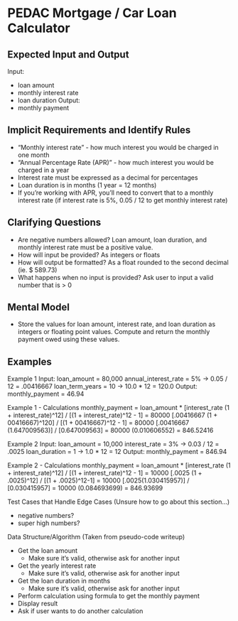 # PEDAC Mortgage / Car Loan Calculator

## Expected Input and Output
Input:
  - loan amount
  - monthly interest rate
  - loan duration
Output:
  - monthly payment

## Implicit Requirements and Identify Rules
  - “Monthly interest rate” - how much interest you would be charged in one month
  - “Annual Percentage Rate (APR)” - how much interest you would be charged in a year
  - Interest rate must be expressed as a decimal for percentages
  - Loan duration is in months (1 year = 12 months)
  - If you’re working with APR, you’ll need to convert that to a monthly interest rate (if interest rate is 5%, 0.05 / 12 to get monthly interest rate)

## Clarifying Questions
  - Are negative numbers allowed? Loan amount, loan duration, and monthly interest rate must be a positive value.
  - How will input be provided? As integers or floats
  - How will output be formatted? As a float rounded to the second decimal (ie. $ 589.73)
  - What happens when no input is provided? Ask user to input a valid number that is > 0

## Mental Model
  - Store the values for loan amount, interest rate, and loan duration as integers or floating point values. Compute and return the monthly payment owed using these values.

## Examples

  Example 1
    Input:
      loan_amount = 80,000
      annual_interest_rate = 5% -> 0.05 / 12 = .00416667
      loan_term_years = 10 -> 10.0 * 12 = 120.0
    Output:
      monthly_payment = 46.94

  Example 1 - Calculations
    monthly_payment = loan_amount * [interest_rate (1 + interest_rate)^12] / [(1 + interest_rate)^12 - 1]
    = 80000 [.00416667 (1 + 00416667)^120] / [(1 + 00416667)^12 - 1]
    = 80000 [.00416667 (1.647009563)] / [0.647009563]
    = 80000 (0.010606552)
    = 846.52416

  Example 2
    Input:
      loan_amount = 10,000
      interest_rate = 3% -> 0.03 / 12 = .0025
      loan_duration = 1 -> 1.0 * 12 = 12
    Output:
      monthly_payment = 846.94

  Example 2 - Calculations
    monthly_payment = loan_amount * [interest_rate (1 + interest_rate)^12] / [(1 + interest_rate)^12 - 1]
    = 10000 [.0025 (1 + .0025)^12] / [(1 + .0025)^12-1]
    = 10000 [.0025(1.030415957)] / [0.030415957]
    = 10000 (0.084693699)
    = 846.93699

Test Cases that Handle Edge Cases
(Unsure how to go about this section...)
  - negative numbers?
  - super high numbers?

Data Structure/Algorithm
(Taken from pseudo-code writeup)
  - Get the loan amount
    - Make sure it’s valid, otherwise ask for another input
  - Get the yearly interest rate
    - Make sure it’s valid, otherwise ask for another input
  - Get the loan duration in months
    - Make sure it’s valid, otherwise ask for another input
  - Perform calculation using formula to get the monthly payment
  - Display result
  - Ask if user wants to do another calculation
